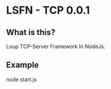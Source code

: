 LSFN - TCP 0.0.1
==================================================

What is this?
--------------------------------------

Loup TCP-Server Framework In NodeJs.

Example
--------------------------------------

  node start.js
